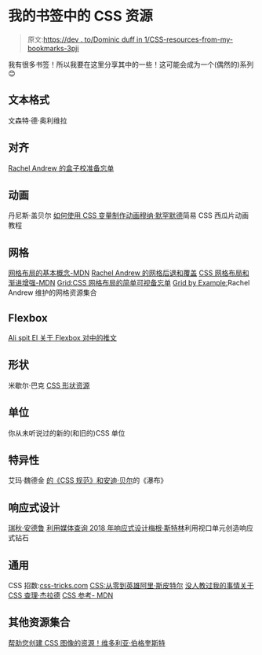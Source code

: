 # 我的书签中的 CSS 资源

> 原文:[https://dev . to/Dominic duff in 1/CSS-resources-from-my-bookmarks-3pji](https://dev.to/dominicduffin1/css-resources-from-my-bookmarks-3pji)

我有很多书签！所以我要在这里分享其中的一些！这可能会成为一个(偶然的)系列😊

## [](#text-formatting)文本格式

文森特·德·奥利维拉

## [](#alignment)对齐

[Rachel Andrew 的盒子校准备忘单](https://rachelandrew.co.uk/css/cheatsheets/box-alignment)

## [](#animation)动画

丹尼斯·盖贝尔
[如何使用 CSS 变量制作动画穆纳·默罕默德](https://dev.to/munamohamed94/easy-css-watermelon-slice-animation-tutorial-3ngm)简易 CSS 西瓜片动画教程

## [](#grid)网格

[网格布局的基本概念-MDN](https://developer.mozilla.org/en-US/docs/Web/CSS/CSS_Grid_Layout/Basic_Concepts_of_Grid_Layout)
[Rachel Andrew 的网格后退和覆盖](https://www.rachelandrew.co.uk/css/cheatsheets/grid-fallbacks)
[CSS 网格布局和渐进增强-MDN](https://developer.mozilla.org/en-US/docs/Web/CSS/CSS_Grid_Layout/CSS_Grid_and_Progressive_Enhancement)
[Grid:CSS 网格布局的简单可视备忘单](http://grid.malven.co)
[Grid by Example:](https://gridbyexample.com)Rachel Andrew 维护的网格资源集合

## [](#flexbox)Flexbox

[Ali spit El 关于 Flexbox 对中的推文](https://twitter.com/ASpittel/status/1088483548301049857?s=09)

## [](#shapes)形状

米歇尔·巴克
[CSS 形状资源](https://codepen.io/KristopherVanSant/post/css-shapes-resources)

## [](#units)单位

你从未听说过的新的(和旧的)CSS 单位

## [](#specificity)特异性

艾玛·魏德金
[的《CSS 规范》和安迪·贝尔](https://andy-bell.design/wrote/css-specifity-and-the-cascade/)的《瀑布》

## [](#responsive-design)响应式设计

[瑞秋·安德鲁](https://www.smashingmagazine.com/2018/02/media-queries-responsive-design-2018/)
[利用媒体查询 2018 年响应式设计梅根·斯特林](https://medium.com/@sterling.meghan/creating-responsive-diamonds-using-viewport-units-eb8b91aed0cf)利用视口单元创造响应式钻石

## [](#general)通用

CSS 招数:[css-tricks.com](https://css-tricks.com/)
[CSS:从零到英雄阿里·斯皮特尔](https://dev.to/aspittel/css-from-zero-to-hero-3o16)
[没人教过我的事情关于 CSS 查理·杰拉德](https://medium.com/@devdevcharlie/things-nobody-ever-taught-me-about-css-5d16be8d5d0e)
[CSS 参考- MDN](https://developer.mozilla.org/en-US/docs/Web/CSS/Reference)

## [](#other-collections-of-resources)其他资源集合

[帮助您创建 CSS 图像的资源！维多利亚·伯格奎斯特](https://medium.com/cssfrankfurt/resources-to-help-you-create-css-images-14386a7c1d96)